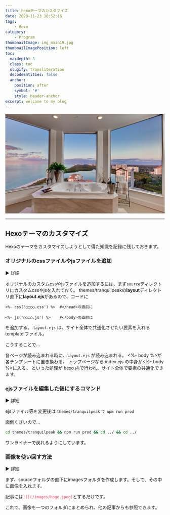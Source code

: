 ```yaml
---
title: hexoテーマのカスタマイズ
date: 2020-11-23 18:52:16
tags:
    - Hexo
category: 
    - Program
thumbnailImage: img_main19.jpg
thumbnailImagePosition: left
toc:
  maxdepth: 3
  class: toc
  slugify: transliteration
  decodeEntities: false
  anchor:
    position: after
    symbol: '#'
    style: header-anchor
excerpt: welcome to my blog
---
```


![カメラの画像](/images/img_main19.jpg)

<!-- > これは引用です。 -->

<!-- toc -->

---


## Hexoテーマのカスタマイズ

Hexoのテーマをカスタマイズしようとして得た知識を記録に残しておきます。

### オリジナルのcssファイルやjsファイルを追加

<p class="postToggle">▶  詳細</p>
<div class="postToggled postToggledClose">

オリジナルのカスタムcssやjsファイルを追加するには、まず`source`ディレクトリにカスタムcssやjsを入れておく。
themes/tranquilpeakの**layout**ディレクトリ直下に**layout.ejs**があるので、コードに

```ejs
<%- css('○○○○.css') %>  #</head>の直前に

<%- js('○○○○.js') %>    #</body>の直前に
```

を追加する。
`layout.ejs` は、サイト全体で共通化させたい要素を入れる template ファイル。

こうすることで…

各ページが読み込まれる時に、`layout.ejs` が読み込まれる。
<%- body %>が各テンプレートに置き換わる。 トップページなら index.ejs の中身が<%- body %>に入る。
といった処理が hexo 内で行われ、サイト全体で要素の共通化できます。

</div>

### ejsファイルを編集した後にするコマンド

<p class="postToggle">▶  詳細</p>
<div class="postToggled postToggledClose">

ejsファイル等を変更後は `themes/tranquilpeak` で `npm run prod`

面倒くさいので…

```bash
cd themes/tranquilpeak && npm run prod && cd ../ && cd ../
```

ワンライナーで戻れるようにしています。

</div>

### 画像を使い回す方法

<p class="postToggle">▶  詳細</p>
<div class="postToggled postToggledClose">

まず、sourceフォルダの直下にimagesフォルダを作成します。そして、その中に画像を入れます。

記事には<font color=#FF3860>`![](/images/hoge.jpeg)`</font>とするだけです。

これで、画像を一つのフォルダにまとめられ、他の記事からも参照できます。

</div>
